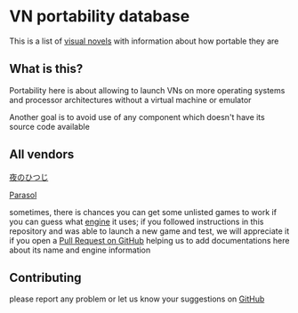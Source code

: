 VN portability database
=======================

This is a list of [visual novels](https://en.wikipedia.org/wiki/Visual_novel) with information about how portable they are

## What is this?

Portability here is about allowing to launch VNs on more operating systems and processor architectures without a virtual machine or emulator

Another goal is to avoid use of any component which doesn't have its source code available

## All vendors

[夜のひつじ](brands/夜のひつじ.md)

[Parasol](brands/Parasol.md)

sometimes, there is chances you can get some unlisted games to work if you can guess what [engine](engines) it uses; if you followed instructions in this repository and was able to launch a new game and test, we will appreciate it if you open a [Pull Request on GitHub](../../pulls) helping us to add documentations here about its name and engine information

## Contributing

please report any problem or let us know your suggestions on [GitHub](../../issues)
